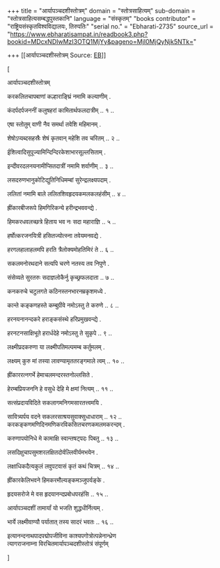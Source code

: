 +++
title = "आर्यापञ्चदशीस्तोत्रम्"
domain = "स्तोत्रसाहित्यम्"
sub-domain = "स्तोत्रसाहित्यसम्बद्धपुस्तकानि"
language = "संस्कृतम्"
"books contributor" = "राष्ट्रियसंस्कृतविश्वविद्यालयः, तिरुपतिः"
"serial no." = "Ebharati-2735"
source_url = "https://www.ebharatisampat.in/readbook3.php?bookid=MDcxNDIwMzI3OTQ1MjYy&pageno=MjI0MjQyNjk5NTk="

+++
[[आर्यापञ्चदशीस्तोत्रम्	Source: [EB](https://www.ebharatisampat.in/readbook3.php?bookid=MDcxNDIwMzI3OTQ1MjYy&pageno=MjI0MjQyNjk5NTk=)]]

\[





आर्यापञ्चदशीस्तोत्रम्



करकलितचापबाणां कल्हाराङ्घ्रिं नमामि कल्याणीम् .

कंदर्पदर्पजननीं कलुषहरां कामितार्थफलदात्रीम् .. १ ..

एषा स्तोतुम् वाणी नैव समर्था तवेशि महिमानम् .

शेषोऽप्यब्दसहस्रैः शेषं कृतवान् महेशि तव चरितम् .. २ ..

ईशित्वादिसुपूज्यामिन्दिन्दिरकेशाभारसूल्लसिताम् .

इन्दीवरदलनयनामीप्सितदात्रीं नमामि शर्वाणीम् .. ३ ..

लसदरुणभानुकोटिद्युतिनिधिमम्बां सुरेन्द्रलक्ष्यपदाम् .

ललितां नमामि बाले ललितशिवहृदयकमलकलहंसीम् .. ४ ..

ह्रींकारबीजरूपे हिमगिरिकन्ये हरीन्द्रभववन्द्ये .

हिमकरधवलच्छत्रे हिताय भव नः सदा महाराज्ञि .. ५ ..

हर्षोत्करजनयित्री हसितज्योत्स्ना तवेयमनवद्ये .

हरगलहालाहलमपि हरति त्रैलोक्यमोहतिमिरं ते .. ६ ..

सकलमनोरथदाने सत्यपि चरणे नतस्य तव निपुणे .

संसेव्यते सुरतरुः सदाज्ञलोकैर्नु कृच्छ्रफलदाता .. ७ ..

कनकरुचे चटुलगते कठिनस्तनभारनम्रकृशमध्ये .

कान्ते कङ्कणहस्ते कम्बुग्रीवे नमोऽस्तु ते करुणे .. ८ ..

हरनयनानन्दकरे हराङ्कसंस्थे हरिप्रमुखवन्द्ये .

हरनटनसाक्षिभूते हरार्धदेहे नमोऽस्तु ते सुकृपे .. ९ ..

लक्ष्मीप्रदकरुणा या लक्ष्मीपतिमल्पमम्ब कर्तुमलम् .

लक्ष्यम् कुरु मां तस्या लावण्यामृततरङ्गमाले त्वम् .. १० ..

ह्रींकाररत्नगर्भे हेमाचलमन्दरस्तनोल्लसिते .

हेरम्बप्रियजननि हे वसुधे देहि मे क्षमां नित्यम् .. ११ ..

सत्संप्रदायविदिते सकलागमनिगमसारतत्त्वमयि .

सावित्र्यर्पय वदने सकलरसाश्रयसुवाक्सुधाधाराम् .. १२ ..  
करकङ्कणमणिदिनमणिकरविकसितचरणकमलमकरन्दम् .

करुणापयोनिधे मे कामाक्षि स्वान्तषट्पदः पिबतु .. १३ ..

लसदिक्षुचापसुमशरलक्षितदोर्वल्लिवीर्यमभयेन .

लक्षाधिकदैत्यकुलं लवुपटवासं कृतं कथं चित्रम् .. १४ ..

ह्रींकारकेलिभवने हिमकरमौल्यङ्कमञ्जुपर्यङ्के .

हृदयसरोजे मे वस हृदयानन्दप्रबोधपरहंसि .. १५ ..

आर्यापञ्चदशीं तामार्यां यो भजति शुद्धधीर्नित्यम् .

भार्ये लक्ष्मीवाण्यौ पर्यातात् तस्य सादरं भवतः .. १६ ..

इत्यानन्दनाथपादपद्मोपजीविना काश्यपगोत्रोत्पन्नेनान्ध्रेण  
त्यागराजनाम्ना विरचितमार्यापञ्चदशीस्तोत्रं संपूर्णम्






\]
